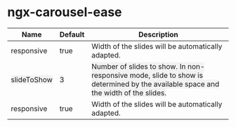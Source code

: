 # ngx-carousel-ease

| Name                                                       | Default                                          | Description                                                                                                                                                                      |
| ---------------------------------------------------------- | ------------------------------------------------ | -------------------------------------------------------------------------------------------------------------------------------------------------------------------------------- |
| responsive                                                 | true                                             | Width of the slides will be automatically adapted.                                                                                                                               |
| <span style="background-color:#f2f2f2;">slideToShow</span> | <span style="background-color:#f2f2f2;">3</span> | <span style="background-color:#f2f2f2;">Number of slides to show. In non-responsive mode, slide to show is determined by the available space and the width of the slides.</span> |
| responsive                                                 | true                                             | Width of the slides will be automatically adapted.                                                                                                                               |
